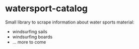 # watersport-catalog

Small library to scrape information about water sports material:
- windsurfing sails
- windsurfing boards
- ... more to come
